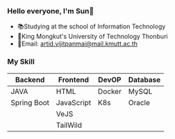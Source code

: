 ### Hello everyone, I'm Sun👋
* :books:Studying at the school of Information Technology 
* :ant:King Mongkut's University of Technology Thonburi
* :love_letter:Email: artid.vijitpanmai@mail.kmutt.ac.th
### My Skill
| Backend | Frontend | DevOP | Database|
| --------- | --------- | ---------- | ---------- |
|   JAVA   | HTML | Docker | MySQL |
|   Spring Boot   | JavaScript| K8s | Oracle |
||VeJS|||
||TailWild|||

<!--
**ArtidSun/ArtidSun** is a ✨ _special_ ✨ repository because its `README.md` (this file) appears on your GitHub profile.

Here are some ideas to get you started:

- 🔭 I’m currently working on ...
- 🌱 I’m currently learning ...
- 👯 I’m looking to collaborate on ...
- 🤔 I’m looking for help with ...
- 💬 Ask me about ...
- 📫 How to reach me: ...
- 😄 Pronouns: ...
- ⚡ Fun fact: ...
-->
